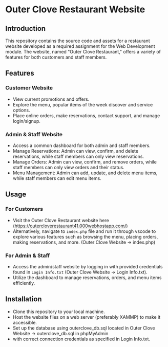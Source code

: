 # Outer Clove Restaurant Website
## Introduction
This repository contains the source code and assets for a restaurant website developed as a required assignment for the Web Development module. The website, named "Outer Clove Restaurant,"
offers a variety of features for both customers and staff members.

## Features
### Customer Website
- View current promotions and offers.
- Explore the menu, popular items of the week discover and service options.
- Place online orders, make reservations, contact support, and manage login/signup.

### Admin & Staff Website
- Access a common dashboard for both admin and staff members.
- Manage Reservations: Admin can view, confirm, and delete reservations, while staff members can only view reservations.
- Manage Orders: Admin can view, confirm, and remove orders, while staff members can only view orders and their status.
- Menu Management: Admin can add, update, and delete menu items, while staff members can edit menu items.
  
## Usage
### For Customers
- Visit the Outer Clove Restaurant website here (https://outercloverestaurant41.000webhostapp.com/) 
- Alternatively, navigate to `index.php` file and run it through vscode to explore various features such as browsing the menu, placing orders, making reservations, and more.
(Outer Clove Website -> index.php)

### For Admin & Staff
- Access the admin/staff website by logging in with provided credentials found in `Login Info.txt` (Outer Clove Website -> Login Info.txt).
- Utilize the dashboard to manage reservations, orders, and menu items efficiently.
  
## Installation
- Clone this repository to your local machine.
- Host the website files on a web server (preferably XAMMP) to make it accessible.
- Set up the database using outerclove_db.sql located in Outer Clove Website -> outerclove_db.sql in phpMyAdmin
- with correct connection credentials as specified in Login Info.txt.

